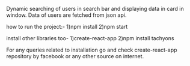 Dynamic searching of users in search bar and displaying data in card in window. Data of users are fetched from json api.

how to run the project:-
1)npm install
2)npm start

install other libraries too-
1)create-react-app
2)npm install tachyons

For any queries related to installation go and check create-react-app repository by facebook or any other source on internet.
